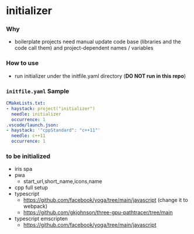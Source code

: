 initializer
===========
### Why
- boilerplate projects need manual update code base (libraries and the code call them) and project-dependent names / variables

### How to use
- run initializer under the initfile.yaml directory (**DO NOT run in this repo**)

### `initfile.yaml` Sample
```yaml
CMakeLists.txt:
- haystack: project("initializer")
  needle: initializer
  occurrence: 1
.vscode/launch.json:
- haystack: '"cppStandard": "c++11"'
  needle: c++11
  occurrence: 1
```



### to be initialized
- iris spa
- pwa
  - start_url,short_name,icons,name
- cpp full setup
- typescript
  - https://github.com/facebook/yoga/tree/main/javascript (change it to webpack)
  - https://github.com/gkjohnson/three-gpu-pathtracer/tree/main
- typescript emscripten
  - https://github.com/facebook/yoga/tree/main/javascript


